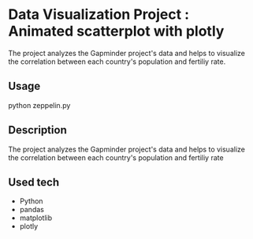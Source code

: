 # Data Visualization Project : Animated scatterplot with plotly
The project analyzes the Gapminder project's data and helps to visualize the correlation between each country's population and fertiliy rate.


Usage
--------
python zeppelin.py

Description
--------
The project analyzes the Gapminder project's data and helps to visualize the correlation between each country's population and fertiliy rate

Used tech
--------
- Python
- pandas
- matplotlib
- plotly
